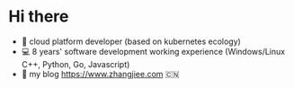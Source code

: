 # Hi there

* :school_satchel: cloud platform developer (based on kubernetes ecology)
* :computer: 8 years' software development working experience (Windows/Linux C++, Python, Go, Javascript)
* :pencil: my blog https://www.zhangjiee.com :cn:
